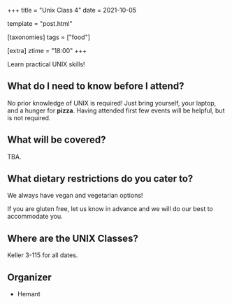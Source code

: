 +++
title = "Unix Class 4"
date = 2021-10-05

template = "post.html"

[taxonomies]
tags = ["food"]

[extra]
ztime = "18:00"
+++

Learn practical UNIX skills!

<!-- more -->


## What do I need to know before I attend?

No prior knowledge of UNIX is required! Just bring yourself, your laptop, and a hunger for **pizza**.
Having attended first few events will be helpful, but is not required.

## What will be covered?

TBA.

## What dietary restrictions do you cater to?

We always have vegan and vegetarian options! 

If you are gluten free, let us know in advance and we will do our best to accommodate you.

## Where are the UNIX Classes?

Keller 3-115 for all dates.

## Organizer
* Hemant

